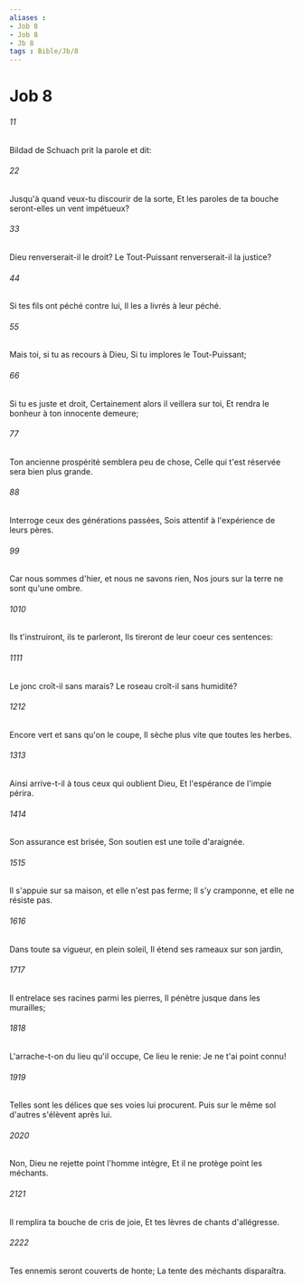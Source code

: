 ```yaml
---
aliases : 
- Job 8
- Job 8
- Jb 8
tags : Bible/Jb/8
---
```


# Job 8

###### 11
Bildad de Schuach prit la parole et dit:
###### 22
Jusqu'à quand veux-tu discourir de la sorte, Et les paroles de ta bouche seront-elles un vent impétueux?
###### 33
Dieu renverserait-il le droit? Le Tout-Puissant renverserait-il la justice?
###### 44
Si tes fils ont péché contre lui, Il les a livrés à leur péché.
###### 55
Mais toi, si tu as recours à Dieu, Si tu implores le Tout-Puissant;
###### 66
Si tu es juste et droit, Certainement alors il veillera sur toi, Et rendra le bonheur à ton innocente demeure;
###### 77
Ton ancienne prospérité semblera peu de chose, Celle qui t'est réservée sera bien plus grande.
###### 88
Interroge ceux des générations passées, Sois attentif à l'expérience de leurs pères.
###### 99
Car nous sommes d'hier, et nous ne savons rien, Nos jours sur la terre ne sont qu'une ombre.
###### 1010
Ils t'instruiront, ils te parleront, Ils tireront de leur coeur ces sentences:
###### 1111
Le jonc croît-il sans marais? Le roseau croît-il sans humidité?
###### 1212
Encore vert et sans qu'on le coupe, Il sèche plus vite que toutes les herbes.
###### 1313
Ainsi arrive-t-il à tous ceux qui oublient Dieu, Et l'espérance de l'impie périra.
###### 1414
Son assurance est brisée, Son soutien est une toile d'araignée.
###### 1515
Il s'appuie sur sa maison, et elle n'est pas ferme; Il s'y cramponne, et elle ne résiste pas.
###### 1616
Dans toute sa vigueur, en plein soleil, Il étend ses rameaux sur son jardin,
###### 1717
Il entrelace ses racines parmi les pierres, Il pénètre jusque dans les murailles;
###### 1818
L'arrache-t-on du lieu qu'il occupe, Ce lieu le renie: Je ne t'ai point connu!
###### 1919
Telles sont les délices que ses voies lui procurent. Puis sur le même sol d'autres s'élèvent après lui.
###### 2020
Non, Dieu ne rejette point l'homme intègre, Et il ne protège point les méchants.
###### 2121
Il remplira ta bouche de cris de joie, Et tes lèvres de chants d'allégresse.
###### 2222
Tes ennemis seront couverts de honte; La tente des méchants disparaîtra.
